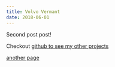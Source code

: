 ```yaml
---
title: Volvo Vermant
date: 2018-06-01
---
```


Second post post!

Checkout [github to see my other projects](github.com/tscanlin)

[another page](/custom-post)